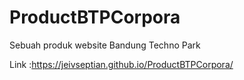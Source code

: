 # ProductBTPCorpora
Sebuah produk website Bandung Techno Park

Link :https://jeivseptian.github.io/ProductBTPCorpora/
